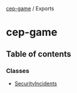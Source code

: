 [cep-game](README.md) / Exports

# cep-game

## Table of contents

### Classes

- [SecurityIncidents](classes/SecurityIncidents.md)
